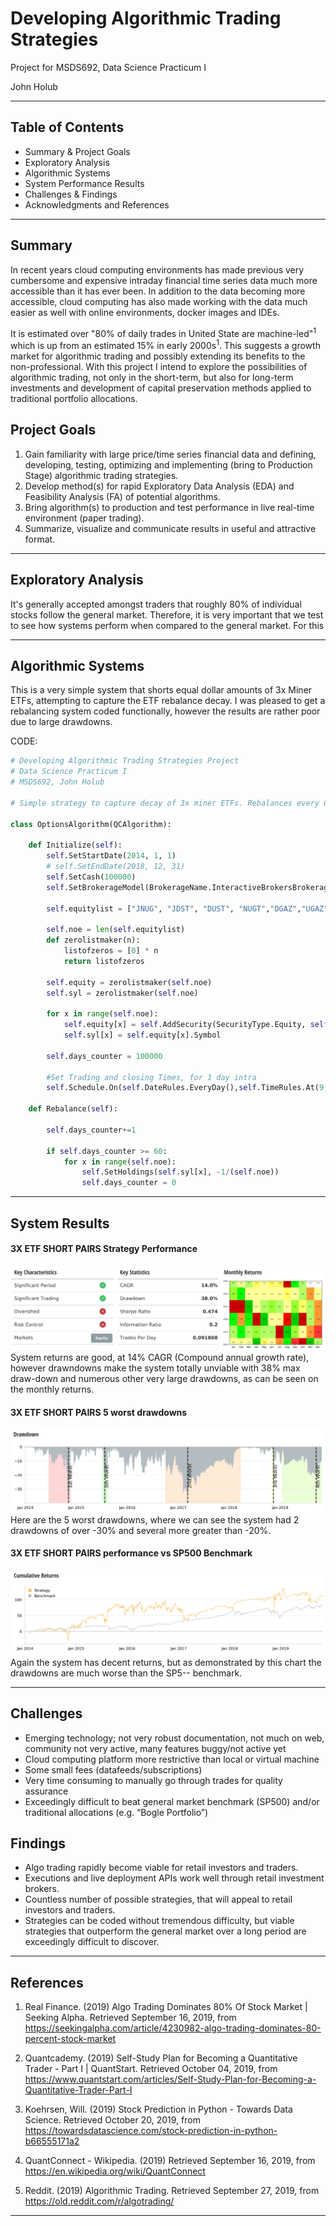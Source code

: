 # Developing Algorithmic Trading Strategies
Project for MSDS692, Data Science Practicum I

John Holub

___
## Table of Contents
- Summary & Project Goals
- Exploratory Analysis
- Algorithmic Systems
- System Performance Results
- Challenges & Findings
- Acknowledgments and References

___
## Summary
In recent years cloud computing environments has made previous very cumbersome and expensive intraday financial time series data much more accessible than it has ever been. In addition to the data becoming more accessible, cloud computing has also made working with the data much easier as well with online environments, docker images and IDEs.

It is estimated over &quot;80% of daily trades in United State are machine-led&quot;<sup>1</sup> which is up from an estimated 15% in early 2000s<sup>1</sup>. This suggests a growth market for algorithmic trading and possibly extending its benefits to the non-professional. With this project I intend to explore the possibilities of algorithmic trading, not only in the short-term, but also for long-term investments and development of capital preservation methods applied to traditional portfolio allocations.

## Project Goals
1. Gain familiarity with large price/time series financial data and defining, developing, testing, optimizing and implementing (bring to Production Stage) algorithmic trading strategies.
2. Develop method(s) for rapid Exploratory Data Analysis (EDA) and Feasibility Analysis (FA) of potential algorithms.
3. Bring algorithm(s) to production and test performance in live real-time environment (paper trading).
4. Summarize, visualize and communicate results in useful and attractive format.

___
## Exploratory Analysis
It's generally accepted amongst traders that roughly 80% of individual stocks follow the general market. Therefore, it is very important that we test to see how systems perform when compared to the general market. For this 




___
## Algorithmic Systems
This is a very simple system that shorts equal dollar amounts of 3x Miner ETFs, attempting to capture the ETF rebalance decay. I was pleased to get a rebalancing system coded functionally, however the results are rather poor due to large drawdowns.

CODE:
```python
# Developing Algorithmic Trading Strategies Project
# Data Science Practicum I
# MSDS692, John Holub

# Simple strategy to capture decay of 3x miner ETFs. Rebalances every 60 days.

class OptionsAlgorithm(QCAlgorithm):

    def Initialize(self):
        self.SetStartDate(2014, 1, 1)
        # self.SetEndDate(2018, 12, 31)
        self.SetCash(100000)
        self.SetBrokerageModel(BrokerageName.InteractiveBrokersBrokerage)
        
        self.equitylist = ["JNUG", "JDST", "DUST", "NUGT","DGAZ","UGAZ"]

        self.noe = len(self.equitylist)
        def zerolistmaker(n):
            listofzeros = [0] * n
            return listofzeros

        self.equity = zerolistmaker(self.noe)
        self.syl = zerolistmaker(self.noe)
        
        for x in range(self.noe):
            self.equity[x] = self.AddSecurity(SecurityType.Equity, self.equitylist[x], Resolution.Minute)
            self.syl[x] = self.equity[x].Symbol
        
        self.days_counter = 100000
        
        #Set Trading and closing Times, for 1 day intra
        self.Schedule.On(self.DateRules.EveryDay(),self.TimeRules.At(9, 35),Action(self.Rebalance))
    
    def Rebalance(self): 
        
        self.days_counter+=1
        
        if self.days_counter >= 60:
            for x in range(self.noe):
                self.SetHoldings(self.syl[x], -1/(self.noe))
                self.days_counter = 0
```
___
## System Results

#### 3X ETF SHORT PAIRS Strategy Performance
![alttext1](https://github.com/john-holub/MSDS692/blob/master/IMAGES/3xETF_perf1.png "Image 1")
System returns are good, at 14% CAGR (Compound annual growth rate), however drawndowns make the system totally unviable with 38% max draw-down and numerous other very large drawdowns, as can be seen on the monthly returns.

#### 3X ETF SHORT PAIRS 5 worst drawdowns
![alttext1](https://github.com/john-holub/MSDS692/blob/master/IMAGES/3xETF_perf3.png "Image 3")
Here are the 5 worst drawdowns, where we can see the system had 2 drawdowns of over -30% and several more greater than -20%.

#### 3X ETF SHORT PAIRS performance vs SP500 Benchmark
![alttext1](https://github.com/john-holub/MSDS692/blob/master/IMAGES/3xETF_perf2.png "Image 3")
Again the system has decent returns, but as demonstrated by this chart the drawdowns are much worse than the SP5-- benchmark.

___
## Challenges 
- Emerging technology; not very robust documentation, not much on web, community not very active, many features buggy/not active yet
- Cloud computing platform more restrictive than local or virtual machine
- Some small fees (datafeeds/subscriptions)
- Very time consuming to manually go through trades for quality assurance
- Exceedingly difficult to beat general market benchmark (SP500) and/or traditional allocations (e.g. “Bogle Portfolio”)

## Findings
- Algo trading rapidly become viable for retail investors and traders. 
- Executions and live deployment APIs work well through retail investment brokers.
- Countless number of possible strategies, that will appeal to retail investors and traders.
- Strategies can be coded without tremendous difficulty, but viable strategies that outperform the general market over a long period are exceedingly difficult to discover.

___
## References

1. Real Finance. (2019) Algo Trading Dominates 80% Of Stock Market | Seeking Alpha. Retrieved September 16, 2019, from https://seekingalpha.com/article/4230982-algo-trading-dominates-80-percent-stock-market

2. Quantcademy. (2019) Self-Study Plan for Becoming a Quantitative Trader - Part I | QuantStart. Retrieved October 04, 2019, from https://www.quantstart.com/articles/Self-Study-Plan-for-Becoming-a-Quantitative-Trader-Part-I

3. Koehrsen, Will. (2019) Stock Prediction in Python - Towards Data Science. Retrieved October 20, 2019, from https://towardsdatascience.com/stock-prediction-in-python-b66555171a2

4. QuantConnect - Wikipedia. (2019) Retrieved September 16, 2019, from https://en.wikipedia.org/wiki/QuantConnect

5. Reddit. (2019) Algorithmic Trading. Retrieved September 27, 2019, from https://old.reddit.com/r/algotrading/
___ 





